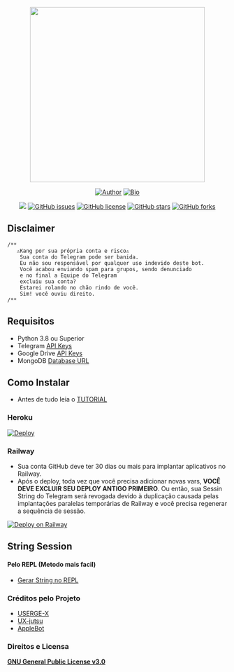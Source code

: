 <p align="center">
<a href="https://t.me/kannaxup"><img src="https://telegra.ph/file/c005ca2f522659da9b978.png" width="400" height="400"/>
</p>
<p align="center">
<a href="https://github.com/fnixdev"><img title="Author" src="https://img.shields.io/badge/Author-fnixdev-red.svg?style=for-the-badge&logo=github"></a>
<a href="http://fnixdev.github.io/"><img title="Bio" src="https://img.shields.io/badge/FNIXDEV-BIO-red.svg?style=for-the-badge&logo=appveyor"></a>
</p>
<p align="center">
<a href="https://t.me/kannaxup"><img src="https://img.shields.io/badge/Join-Telegram%20Group-red.svg?style=flat-square&logo=Telegram"></a>
<a href="https://github.com/fnixdev/Kanna-X/issues"><img alt="GitHub issues" src="https://img.shields.io/github/issues/fnixdev/Kanna-X?style=flat-square"></a>
<a href="https://github.com/fnixdev/Kanna-X/blob/master/LICENSE"><img alt="GitHub license" src="https://img.shields.io/github/license/fnixdev/Kanna-X?style=flat-square"></a>
<a href="https://github.com/fnixdev/Kanna-X/stargazers"><img alt="GitHub stars" src="https://img.shields.io/github/stars/fnixdev/Kanna-X?style=flat-square"></a>
<a href="https://github.com/fnixdev/Kanna-X/network"><img alt="GitHub forks" src="https://img.shields.io/github/forks/fnixdev/Kanna-X?style=flat-square"></a>
</p>

## Disclaimer
```
/**
   ⚠️Kang por sua própria conta e risco⚠️
    Sua conta do Telegram pode ser banida.
    Eu não sou responsável por qualquer uso indevido deste bot.
    Você acabou enviando spam para grupos, sendo denunciado
    e no final a Equipe do Telegram
    excluiu sua conta?
    Estarei rolando no chão rindo de você.
    Sim! você ouviu direito.
/**
```
## Requisitos 
* Python 3.8 ou Superior
* Telegram [API Keys](https://my.telegram.org/apps)
* Google Drive [API Keys](https://console.developers.google.com/)
* MongoDB [Database URL](https://cloud.mongodb.com/)

## Como Instalar

- Antes de tudo leia o [TUTORIAL](https://fnixdev.github.io/Kanna/)

### Heroku
[​![Deploy](https://www.herokucdn.com/deploy/button.svg)​](https://heroku.com/deploy?template=https://github.com/fnixdev/Kanna-X-Deploy)

### Railway

* Sua conta GitHub deve ter 30 dias ou mais para implantar aplicativos no Railway.
* Após o deploy, toda vez que você precisa adicionar novas vars, **VOCÊ DEVE EXCLUIR SEU DEPLOY ANTIGO PRIMEIRO**. Ou então, sua Sessin String do Telegram será revogada devido à duplicação causada pelas implantações paralelas temporárias de Railway e você precisa regenerar a sequência de sessão.​

[![Deploy on Railway](https://railway.app/button.svg)](https://railway.app/new/template?template=https%3A%2F%2Fgithub.com%2Ffnixdev%2FRDeploy&envs=API_ID%2CAPI_HASH%2CDATABASE_URL%2CHU_STRING_SESSION%2CBOT_TOKEN%2COWNER_ID%2CLOG_CHANNEL_ID%2CCMD_TRIGGER&API_IDDesc=Telegram+api_id&API_HASHDesc=Telegram+api_hash&DATABASE_URLDesc=Get+it+from+cloud.mongodb.com&HU_STRING_SESSIONDesc=Telegram+string+session&BOT_TOKENDesc=Telegram+bot+token%2C+get+it+with+the+help+of+%40BotFather&OWNER_IDDesc=Your+user+ID&LOG_CHANNEL_IDDesc=Channel+for+userbot+to+log&CMD_TRIGGERDesc=Command+trigger+to+execute+userbot+command&CMD_TRIGGERDefault=.)

## String Session

#### Pelo REPL (Metodo mais facil)
- [Gerar String no REPL](https://replit.com/@fnixdev/StringSessionKX)

### Créditos pelo Projeto
* [USERGE-X](https://github.com/code-rgb/USERGE-X)
* [UX-jutsu](https://github.com/ashwinstr/UX-jutsu)
* [AppleBot](https://github.com/applled/AppleBot)

### Direitos e Licensa
[**GNU General Public License v3.0**](https://github.com/fnixdev/Kanna-X/blob/master/LICENSE)
